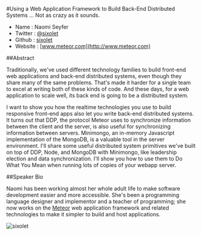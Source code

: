 #Using a Web Application Framework to Build Back-End Distributed Systems
... Not as crazy as it sounds.

* Name : Naomi Seyfer
* Twitter : [@sixolet](http://twitter.com/sixolet)
* Github : [sixolet](http://github.com/sixolet)
* Website : [www.meteor.com](http://www.meteor.com)

##Abstract

Traditionally, we've used different technology families to build front-end web
applications and back-end distributed systems, even though they share many of
the same problems. That's made it harder for a single team to excel at writing
both of these kinds of code. And these days, for a web application to scale
well, its back end is going to be a distributed system.

I want to show you how the realtime technologies you use to build responsive
front-end apps also let you write back-end distributed systems.  It turns out
that DDP, the protocol Meteor uses to synchronize information between the client
and the server, is also useful for synchronizing information between servers.
Minimongo, an in-memory Javascript implementation of the MongoDB, is a valuable
tool in the server environment.  I'll share some useful distributed system
primitives we've built on top of DDP, Node, and MongoDB with Minimongo, like
leadership election and data synchronization.  I'll show you how to use them to
Do What You Mean when running lots of copies of your webapp server.

##Speaker Bio


Naomi has been working almost her whole adult life to make software development
easier and more accessible.  She's been a programming language designer and
implementor and a teacher of programming; she now works on the
[Meteor](http://www.meteor.com) web application framework and related
technologies to make it simpler to build and host applications.


![sixolet](https://raw.github.com/cascadiajs/2013.cascadiajs.com/master/images/sixolet.png)